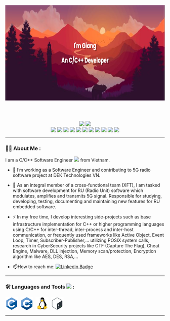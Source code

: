 <div align="center">
  <img src="./assets/banner.png" width="800" height="300"/>
</div>

<br/><br/>

<div id="header" align="center">
  <img src="https://media.giphy.com/media/v1.Y2lkPTc5MGI3NjExeGFtOTdmdzZuZnAwdmJrZXZoY2l2aGZuejQ1YWJ6dHhuOGd2Z2I3YyZlcD12MV9pbnRlcm5hbF9naWZfYnlfaWQmY3Q9Zw/gDPxwdP6SKFnsWDJ2u/giphy.gif" width="200"/>
  <img src="https://media.giphy.com/media/v1.Y2lkPTc5MGI3NjExb2Zrbm1pNjZmOTQzcGV4YTVrOXZremtybjd0ejhreXR3ejB4bzczYyZlcD12MV9pbnRlcm5hbF9naWZfYnlfaWQmY3Q9Zw/QMHoU66sBXqqLqYvGO/giphy.gif" width="200"/>
</div>


<div id="header" align="center">
  <img src="https://media.giphy.com/media/M9gbBd9nbDrOTu1Mqx/giphy.gif" width="70"/>
  <img src="https://media.giphy.com/media/M9gbBd9nbDrOTu1Mqx/giphy.gif" width="70"/>
  <img src="https://media.giphy.com/media/M9gbBd9nbDrOTu1Mqx/giphy.gif" width="70"/>
  <img src="https://media.giphy.com/media/M9gbBd9nbDrOTu1Mqx/giphy.gif" width="70"/>
  <img src="https://media.giphy.com/media/M9gbBd9nbDrOTu1Mqx/giphy.gif" width="70"/>
  <img src="https://media.giphy.com/media/M9gbBd9nbDrOTu1Mqx/giphy.gif" width="70"/>
  <img src="https://media.giphy.com/media/M9gbBd9nbDrOTu1Mqx/giphy.gif" width="70"/>
  <img src="https://media.giphy.com/media/M9gbBd9nbDrOTu1Mqx/giphy.gif" width="70"/>
  <img src="https://media.giphy.com/media/M9gbBd9nbDrOTu1Mqx/giphy.gif" width="70"/>
  <img src="https://media.giphy.com/media/M9gbBd9nbDrOTu1Mqx/giphy.gif" width="70"/>
  <img src="https://media.giphy.com/media/M9gbBd9nbDrOTu1Mqx/giphy.gif" width="70"/>
</div>



---

### :woman_technologist: About Me :
I am a C/C++ Software Engineer <img src="https://media.giphy.com/media/WUlplcMpOCEmTGBtBW/giphy.gif" width="30"> from Vietnam.
- :telescope: I’m working as a Software Engineer and contributing to 5G radio software project at DEK Technologies VN.

- :seedling: As an integral member of a cross-functional team (XFT), I am tasked with software development for RU (Radio Unit) software which modulates, amplifies and transmits 5G signal. Responsible for studying, developing, testing, documenting and maintaining new features for RU embedded software.

- :zap: In my free time, I develop interesting side-projects such as base infrastructure implementation for C++ or higher programming languages using C/C++ for inter-thread, inter-process and inter-host communication, or frequently used frameworks like Active Object, Event Loop, Timer, Subscriber-Publisher,... utilizing POSIX system calls, research in CyberSecurity projects like CTF (Capture The Flag), Cheat Engine, Malware, DLL injection, Memory scan/protection, Encryption algorithm like AES, DES, RSA,...

- :mailbox:How to reach me: [![Linkedin Badge](https://img.shields.io/badge/-giangnguyentbk-blue?style=flat&logo=Linkedin&logoColor=white)](https://www.linkedin.com/in/giang-nguyentbk/)

---

### :hammer_and_wrench: Languages and Tools <img src="https://github.com/ritik307/ritik307/blob/main/images/laptop.gif" width="30"> :
<div>
  <img src="https://github.com/devicons/devicon/blob/master/icons/c/c-original.svg" title="C" alt="C" width="40" height="40"/>&nbsp;
  <img src="https://github.com/devicons/devicon/blob/master/icons/cplusplus/cplusplus-original.svg" title="C++" alt="C++" width="40" height="40"/>&nbsp;
  <img src="https://github.com/devicons/devicon/blob/master/icons/linux/linux-original.svg" title="Linux" alt="Linux" width="40" height="40"/>&nbsp;
  <img src="https://github.com/devicons/devicon/blob/master/icons/bash/bash-original.svg" title="Bash" alt="Bash" width="40" height="40"/>&nbsp;
</div>

---